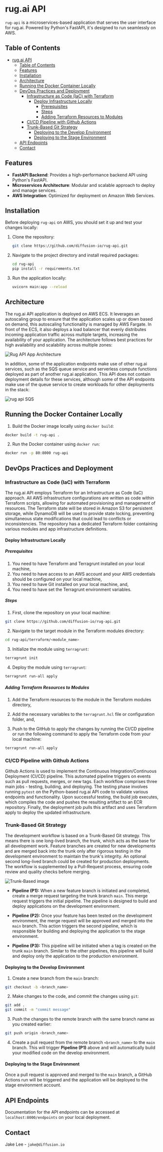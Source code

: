 # rug.ai API

`rug-api` is a microservices-based application that serves the user interface for rug.ai. Powered by Python's FastAPI, it's designed to run seamlessly on AWS.

## Table of Contents

- [rug.ai API](#rugai-api)
  - [Table of Contents](#table-of-contents)
  - [Features](#features)
  - [Installation](#installation)
  - [Architecture](#architecture)
  - [Running the Docker Container Locally](#running-the-docker-container-locally)
  - [DevOps Practices and Deployment](#devops-practices-and-deployment)
    - [Infrastructure as Code (IaC) with Terraform](#infrastructure-as-code-iac-with-terraform)
      - [Deploy Infrastructure Locally](#deploy-infrastructure-locally)
        - [Prerequisites](#prerequisites)
        - [Steps](#steps)
        - [Adding Terraform Resources to Modules](#adding-terraform-resources-to-modules)
    - [CI/CD Pipeline with Github Actions](#cicd-pipeline-with-github-actions)
    - [Trunk-Based Git Strategy](#trunk-based-git-strategy)
      - [Deploying to the Develop Environment](#deploying-to-the-develop-environment)
      - [Deploying to the Stage Environment](#deploying-to-the-stage-environment)
  - [API Endpoints](#api-endpoints)
  - [Contact](#contact)

## Features

- **FastAPI Backend**: Provides a high-performance backend API using Python's FastAPI.
- **Microservices Architecture**: Modular and scalable approach to deploy and manage services.
- **AWS Integration**: Optimized for deployment on Amazon Web Services.

## Installation

Before deploying `rug-api` on AWS, you should set it up and test your changes locally:

1. Clone the repository:
   ```sh
   git clone https://github.com/diffusion-io/rug-api.git
   ```

2. Navigate to the project directory and install required packages:
   ```sh
   cd rug-api
   pip install -r requirements.txt
   ```

3. Run the application locally:
   ```sh
   uvicorn main:app --reload
   ```

## Architecture

The rug.ai API application is deployed on AWS ECS. It leverages an autoscaling group to ensure that the application scales up or down based on demand, this autoscaling functionality is managed by AWS Fargate. In front of the ECS, it also deploys a load balancer that evenly distributes incoming application traffic across multiple targets, increasing the availability of your application. The architecture follows best practices for high availability and scalability across multiple zones:

![Rug API App Architecture](https://github.com/diffusion-io/rug-api/blob/main/images/rug-api-architecture.png)

In addition, some of the application endpoints make use of other rug.ai services, such as the SQS queue service and serverless compute functions deployed as part of another rug.ai application. This API does not contain deployment details for these services, although some of the API endpoints make use of the queue service to create workloads for other deployments in the stack:

![rug api SQS ](https://github.com/diffusion-io/rug-api/blob/main/images/rug-api-SQS.png)

## Running the Docker Container Locally

1. Build the Docker image locally using `docker build`:

```bash
docker build -t rug-api .
```

2. Run the Docker container using `docker run`:

```bash
docker run -p 80:8000 rug-api
```

## DevOps Practices and Deployment

### Infrastructure as Code (IaC) with Terraform

The rug.ai API employs Terraform for an Infrastructure as Code (IaC) approach. All AWS infrastructure configurations are written as code within Terraform scripts, allowing for automated provisioning and management of resources. The Terraform state will be stored in Amazon S3 for persistent storage, while DynamoDB will be used to provide state locking, preventing simultaneous state modifications that could lead to conflicts or inconsistencies. The repository has a dedicated Terraform folder containing various modules and app infrastructure definitions.

#### Deploy Infrastructure Locally

##### Prerequisites

1. You need to have Terraform and Terragrunt installed on your local machine,
2. You need to have access to an AWS account and your AWS credentials should be configured on your local machine,
3. You need to have Git installed on your local machine, and,
4. You need to have set the Terragrunt environment variables.

##### Steps

1. First, clone the repository on your local machine:

```bash
git clone https://github.com/diffusion-io/rug-api.git
```

2. Navigate to the target module in the Terraform modules directory:

```bash 
cd rug-api/terraform/<module_name>
```

3. Initialize the module using `terragrunt`:

```bash
terragrunt init
```

4. Deploy the module using `terragrunt`:

```bash
terragrunt run-all apply
```

##### Adding Terraform Resources to Modules

1. Add the Terraform resources to the module in the Terraform modules directory,

2. Add the necessary variables to the `terragrunt.hcl` file or configuration folder, and,

3. Push to the GitHub to apply the changes by running the CI/CD pipeline or run the following command to apply the Terraform code from your local machine:

```bash
terragrunt run-all apply
```

### CI/CD Pipeline with Github Actions

Github Actions is used to implement the Continuous Integration/Continuous Deployment (CI/CD) pipeline. This automated pipeline triggers on events such as pull requests, merges, or new tags. Each workflow comprises three main jobs - testing, building, and deploying. The testing phase involves running `pytest` on the Python-based rug.ai API code to validate various endpoints and functionality. Upon successful testing, the build job executes, which compiles the code and pushes the resulting artifact to an ECR repository. Finally, the deployment job pulls this artifact and uses Terraform apply to deploy the updated infrastructure.

### Trunk-Based Git Strategy

The development workflow is based on a Trunk-Based Git strategy. This means there is one long-lived branch, the trunk, which acts as the base for all development work. Feature branches are created for new developments and are merged back into the trunk only after rigorous testing in the development environment to maintain the trunk's integrity. An optional second long-lived branch could be created for production deployments. The workflow is supplemented by a Pull-Request process, ensuring code review and quality checks before merging.

![Trunk-Based image](https://github.com/diffusion-io/rug-api/blob/main/images/trunk-based.png)

- **Pipeline (P1):** When a new feature branch is initiated and completed, create a merge request targeting the trunk branch `main`. This merge request triggers the initial pipeline. The pipeline is designed to build and deploy applications on the development environment.

- **Pipeline (P2):** Once your feature has been tested on the development environment, the merge request will be approved and merged into the `main` branch. This action triggers the second pipeline, which is responsible for building and deploying the application to the stage environment.

- **Pipeline (P3):** This pipeline will be initiated when a tag is created on the trunk `main` branch. Similar to the other pipelines, this pipeline will build and deploy only the application to the production environment.

#### Deploying to the Develop Environment

1. Create a new branch from the `main` branch:

```bash
git checkout -b <branch_name>
```

2. Make changes to the code, and commit the changes using `git`:

```bash
git add .
git commit -m "commit message"
```

3. Push the changes to the remote branch with the same branch name as you created earlier:

```bash
git push origin <branch_name>
```

4. Create a pull request from the remote branch `<branch_name>` to the `main` branch. This will trigger **Pipeline (P1)** above and will automatically build your modified code on the develop environment.

#### Deploying to the Stage Environment

Once a pull request is approved and merged to the `main` branch, a GitHub Actions run will be triggered and the application will be deployed to the stage environment account.

## API Endpoints

Documentation for the API endpoints can be accessed at `localhost:8000/endpoints` on your local deployment.

## Contact

Jake Lee - `jake@diffusion.io`
